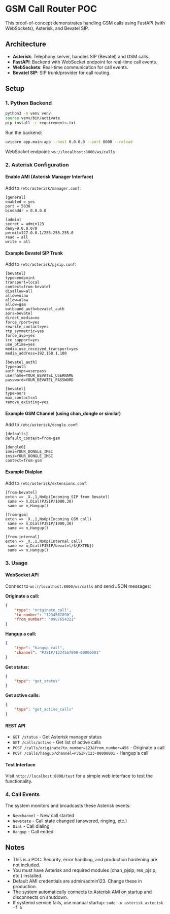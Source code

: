 # GSM Call Router POC

This proof-of-concept demonstrates handling GSM calls using FastAPI (with WebSockets), Asterisk, and Bevatel SIP.

## Architecture

- **Asterisk**: Telephony server, handles SIP (Bevatel) and GSM calls.
- **FastAPI**: Backend with WebSocket endpoint for real-time call events.
- **WebSockets**: Real-time communication for call events.
- **Bevatel SIP**: SIP trunk/provider for call routing.

## Setup

### 1. Python Backend

```bash
python3 -m venv venv
source venv/bin/activate
pip install -r requirements.txt
```

Run the backend:

```bash
uvicorn app.main:app --host 0.0.0.0 --port 8000 --reload
```

WebSocket endpoint: `ws://localhost:8000/ws/calls`

### 2. Asterisk Configuration

#### Enable AMI (Asterisk Manager Interface)

Add to `/etc/asterisk/manager.conf`:

```
[general]
enabled = yes
port = 5038
bindaddr = 0.0.0.0

[admin]
secret = admin123
deny=0.0.0.0/0
permit=127.0.0.1/255.255.255.0
read = all
write = all
```

#### Example Bevatel SIP Trunk

Add to `/etc/asterisk/pjsip.conf`:

```
[bevatel]
type=endpoint
transport=local
context=from-bevatel
disallow=all
allow=ulaw
allow=alaw
allow=gsm
outbound_auth=bevatel_auth
aors=bevatel
direct_media=no
force_rport=yes
rewrite_contact=yes
rtp_symmetric=yes
force_avp=yes
ice_support=yes
use_ptime=yes
media_use_received_transport=yes
media_address=192.168.1.100

[bevatel_auth]
type=auth
auth_type=userpass
username=YOUR_BEVATEL_USERNAME
password=YOUR_BEVATEL_PASSWORD

[bevatel]
type=aors
max_contacts=1
remove_existing=yes
```

#### Example GSM Channel (using chan_dongle or similar)

Add to `/etc/asterisk/dongle.conf`:

```
[defaults]
default_context=from-gsm

[dongle0]
imei=YOUR_DONGLE_IMEI
imsi=YOUR_DONGLE_IMSI
context=from-gsm
```

#### Example Dialplan

Add to `/etc/asterisk/extensions.conf`:

```
[from-bevatel]
exten => _X.,1,NoOp(Incoming SIP from Bevatel)
 same => n,Dial(PJSIP/1000,30)
 same => n,Hangup()

[from-gsm]
exten => _X.,1,NoOp(Incoming GSM call)
 same => n,Dial(PJSIP/1000,30)
 same => n,Hangup()

[from-internal]
exten => _X.,1,NoOp(Internal call)
 same => n,Dial(PJSIP/bevatel/${EXTEN})
 same => n,Hangup()
```

### 3. Usage

#### WebSocket API

Connect to `ws://localhost:8000/ws/calls` and send JSON messages:

**Originate a call:**
```json
{
    "type": "originate_call",
    "to_number": "1234567890",
    "from_number": "0987654321"
}
```

**Hangup a call:**
```json
{
    "type": "hangup_call",
    "channel": "PJSIP/1234567890-00000001"
}
```

**Get status:**
```json
{
    "type": "get_status"
}
```

**Get active calls:**
```json
{
    "type": "get_active_calls"
}
```

#### REST API

- `GET /status` - Get Asterisk manager status
- `GET /calls/active` - Get list of active calls
- `POST /calls/originate?to_number=123&from_number=456` - Originate a call
- `POST /calls/hangup?channel=PJSIP/123-00000001` - Hangup a call

#### Test Interface

Visit `http://localhost:8000/test` for a simple web interface to test the functionality.

### 4. Call Events

The system monitors and broadcasts these Asterisk events:
- `Newchannel` - New call started
- `Newstate` - Call state changed (answered, ringing, etc.)
- `Dial` - Call dialing
- `Hangup` - Call ended

## Notes
- This is a POC. Security, error handling, and production hardening are not included.
- You must have Asterisk and required modules (chan_pjsip, res_pjsip, etc.) installed.
- Default AMI credentials are admin/admin123. Change these in production.
- The system automatically connects to Asterisk AMI on startup and disconnects on shutdown.
- If systemd service fails, use manual startup: `sudo -u asterisk asterisk -f &` 